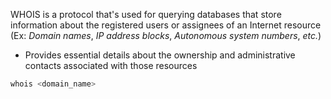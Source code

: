 WHOIS is a protocol that's used for querying databases that store information about the registered users or assignees of an Internet resource (Ex: *Domain names*, *IP address blocks*, *Autonomous system numbers*, *etc.*)

* Provides essential details about the ownership and administrative contacts associated with those resources

```Bash
whois <domain_name>
```
